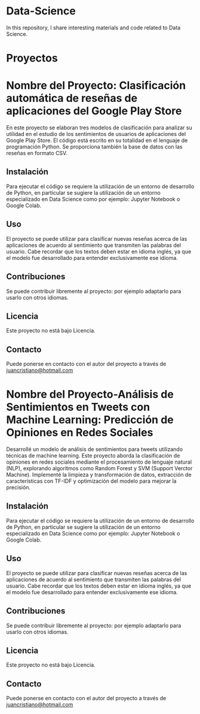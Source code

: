 # Data-Science
In this repository, I share interesting materials and code related to Data Science.

# Proyectos 

# Nombre del Proyecto: Clasificación automática de reseñas de aplicaciones del Google Play Store

En este proyecto se elaboran tres modelos de clasificación para analizar su utilidad en el estudio
de los sentimientos de usuarios de aplicaciones del Google Play Store. El código está escrito en su
totalidad en el lenguaje de programación Python. Se proporciona también la base de datos con las
reseñas en formato CSV.

## Instalación

Para ejecutar el código se requiere la utilización de un entorno de desarrollo de Python, 
en particular se sugiere la utilización de un entorno especializado en Data Science como por ejemplo:
Jupyter Notebook o Google Colab.

## Uso

El proyecto se puede utilizar para clasificar nuevas reseñas acerca de las aplicaciones de acuerdo al
sentimiento que transmiten las palabras del usuario. Cabe recordar que los textos deben estar en idioma
inglés, ya que el modelo fue desarrollado para entender exclusivamente ese idioma.

## Contribuciones

Se puede contribuir libremente al proyecto: por ejemplo adaptarlo para usarlo con otros idiomas.

## Licencia

Este proyecto no está bajo Licencia.

## Contacto

Puede ponerse en contacto con el autor del proyecto a través de juancristiano@hotmail.com

# Nombre del Proyecto-Análisis de Sentimientos en Tweets con Machine Learning: Predicción de Opiniones en Redes Sociales

Desarrollé un modelo de análisis de sentimientos para tweets utilizando técnicas de machine learning. Este proyecto aborda la
clasificación de opiniones en redes sociales mediante el procesamiento de lenguaje natural (NLP), explorando algoritmos como
Random Forest y SVM (Support Verctor Machine). Implementé la limpieza y transformación de datos, extracción de características
con TF-IDF y optimización del modelo para mejorar la precisión.

## Instalación

Para ejecutar el código se requiere la utilización de un entorno de desarrollo de Python, 
en particular se sugiere la utilización de un entorno especializado en Data Science como por ejemplo:
Jupyter Notebook o Google Colab.

## Uso

El proyecto se puede utilizar para clasificar nuevas reseñas acerca de las aplicaciones de acuerdo al
sentimiento que transmiten las palabras del usuario. Cabe recordar que los textos deben estar en idioma
inglés, ya que el modelo fue desarrollado para entender exclusivamente ese idioma.

## Contribuciones

Se puede contribuir libremente al proyecto: por ejemplo adaptarlo para usarlo con otros idiomas.

## Licencia

Este proyecto no está bajo Licencia.

## Contacto

Puede ponerse en contacto con el autor del proyecto a través de juancristiano@hotmail.com




